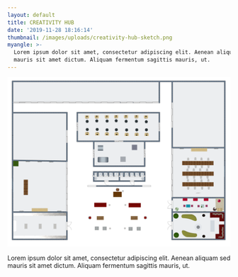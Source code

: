 ```yaml
---
layout: default
title: CREATIVITY HUB
date: '2019-11-28 18:16:14'
thumbnail: /images/uploads/creativity-hub-sketch.png
myangle: >-
  Lorem ipsum dolor sit amet, consectetur adipiscing elit. Aenean aliquam sed
  mauris sit amet dictum. Aliquam fermentum sagittis mauris, ut.
---
```

![](/images/uploads/creativity-hub-sketch.png)

Lorem ipsum dolor sit amet, consectetur adipiscing elit. Aenean aliquam sed mauris sit amet dictum. Aliquam fermentum sagittis mauris, ut.
